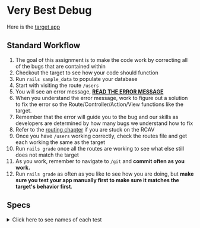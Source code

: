 # Very Best Debug

Here is the [target app](http://very-best-debug.matchthetarget.com/)

## Standard Workflow

  1. The goal of this assignment is to make the code work by correcting all of the bugs that are contained within
  1. Checkout the target to see how your code should function
  1. Run `rails sample_data` to populate your database
  1. Start with visiting the route `/users`
  1. You will see an error message, [**READ THE ERROR MESSAGE**](https://chapters.firstdraft.com/chapters/754#read-the-error-message-rtem)
  1. When you understand the error message, work to figure out a solution to fix the error so the Route/Controller/Action/View functions like the target.
  1. Remember that the error will guide you to the bug and our skills as developers are determined by how many bugs we understand how to fix
  1. Refer to the [routing chapter](https://chapters.firstdraft.com/chapters/772) if you are stuck on the RCAV
  1. Once you have `/users` working correctly, check the routes file and get each working the same as the target
  1. Run `rails grade` once all the routes are working to see what else still does not match the target
 1. As you work, remember to navigate to `/git` and **commit often as you work.**
 1. Run `rails grade` as often as you like to see how you are doing, but **make sure you test your app manually first to make sure it matches the target's behavior first**.

## Specs
<details>
  <summary>Click here to see names of each test</summary>

/users has a functional Route Controller Action View 

Home page is the same page as the /users page 

/users displays each User record in a tr html element 

/users displays a link to each User's details page 

/users has one form to add a new User 

/users has a label with the text 'Username' 

/users has a button with the text 'Add user' 

/users displays the usernames of all users 

/users Add user form creates a user record when the form is submitted 

/users Add user form saves the username when submitted

/users Add user form redirects to /users/[USERNAME] page when submitted

/users/[username] has a functional Route Controller Action View

/users/[username] displays the username of the user

/users/[username] has a label for 'Username', with text: 'Username'

/users/[username] has a button with text, 'Update user'

/users/[username] has username prepopulated in an input element

/users/[USERNAME] Update user form updates username when submitted

/users/[USERNAME] Update user form redirects to /users/[USERNAME] page

/venues has a functional Route Controller Action View

/venues has a form

/venues has a label for 'Address' with text: 'Address'

/venues has a label for 'Name' with text: 'Name'

/venues has a label for 'Neighborhood' with text: 'Neighborhood'

/venues has 3 input elements (one for address, name, & neighborhood)

/venues has a button with text 'Add venue'

/venues creates a venue when 'Add venue' form is submitted

/venues saves the name when 'Add venue' form is submitted

/venues saves the address when 'Add venue' form is submitted

/venues 'Add venue' form redirects to /venues/[venue ID] when submitted

/venues/[ID] displays the name of the venue

/venues/[ID] displays the comments that have been made on the venue

/venues/[ID] displays the usernames of the commenters of the venue

/delete_venue/[venue ID] removes a record from the venue table

/delete_venue/[venue ID] redirects to /venues

/venues/[ID] has at least one form

/venues/[ID] has all required forms (Edit venue and New Comment)

/venues/[ID] has a label with text 'Address'

/venues/[ID] has a label with text 'Name'

/venues/[ID] has one textarea for comment

/venues/[ID] has a button with text 'Update venue'

/venues/[ID] 'Update venue' form has address prepopulated in an input element

/venues/[ID] 'Update venue' form has neighborhood prepopulated in an input element

/venues/[ID] 'Update venue' form has name prepopulated in an input element

/venues/[ID] 'Update venue' form updates name when submitted

/venues/[ID] 'Update venue' form updates the venue's address column when submitted

/venues/[ID] 'Update venue' form redirects to the venue's details page when updating venue

/venues/[ID] — Add comment form has a label with text 'Author ID'

/venues/[ID] — Add comment form has a label with text 'Comment'

/venues/[ID] — Add comment form has a textarea for the comment

/venues/[ID] — Add comment form has a button with text 'Add comment'

/venues/[ID] — Add comment form creates a new comment record when submitted

/venues/[ID] — Add comment form redirects to /venues/[ID] when creating new comment

</details>
